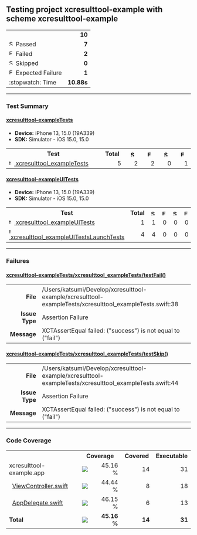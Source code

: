 ## Testing project xcresulttool-example with scheme xcresulttool-example

<table>
<tr>
  <td></td>
  <td align="right"><b>10</b></td>
</tr>
<tr>
  <td><img src="https://xcresulttool-static.netlify.app/i/passed.png" alt="Success" title="Success" width="14px" align="top">&nbsp;Passed</td>
  <td align="right"><b>7</b></td>
</tr>
<tr>
  <td><img src="https://xcresulttool-static.netlify.app/i/failure.png" alt="Failure" title="Failure" width="14px" align="top">&nbsp;Failed</td>
  <td align="right"><b>2</b></td>
</tr>
<tr>
  <td><img src="https://xcresulttool-static.netlify.app/i/skipped.png" alt="Skipped" title="Skipped" width="14px" align="top">&nbsp;Skipped</td>
  <td align="right"><b>0</b></td>
</tr>
<tr>
  <td><img src="https://xcresulttool-static.netlify.app/i/expected-failure.png" alt="Expected Failure" title="Expected Failure" width="14px" align="top">&nbsp;Expected Failure</td>
  <td align="right"><b>1</b></td>
</tr>
<tr>
  <td>:stopwatch:&nbsp;Time</td>
  <td align="right"><b>10.88s</b></td>
</tr>
</table>

---

### Test Summary

#### <a name="xcresulttool-exampletests_summary"/>[xcresulttool-exampleTests](#user-content-xcresulttool-exampletests)

- **Device:** iPhone 13, 15.0 (19A339)
- **SDK:** Simulator - iOS 15.0, 15.0
<table>
<tr>
  <th>Test</th>
  <th>Total</th>
  <th><img src="https://xcresulttool-static.netlify.app/i/passed.png" alt="Success" title="Success" width="14px" align="top"></th>
  <th><img src="https://xcresulttool-static.netlify.app/i/failure.png" alt="Failure" title="Failure" width="14px" align="top"></th>
  <th><img src="https://xcresulttool-static.netlify.app/i/skipped.png" alt="Skipped" title="Skipped" width="14px" align="top"></th>
  <th><img src="https://xcresulttool-static.netlify.app/i/expected-failure.png" alt="Expected Failure" title="Expected Failure" width="14px" align="top"></th>
</tr>
<tr>
  <td align="left" width="368px"><a name="xcresulttool-exampletests_xcresulttool_exampletests_summary"/><a href="#user-content-xcresulttool-exampletests_xcresulttool_exampletests"><img src="https://xcresulttool-static.netlify.app/i/test-class.png" alt="test-class" width="14px" align="top">&nbsp;xcresulttool_exampleTests</a></td>
  <td align="right" width="80px">5</td>
  <td align="right" width="80px">2</td>
  <td align="right" width="80px">2</td>
  <td align="right" width="80px">0</td>
  <td align="right" width="80px">1</td>
</tr>
</table>

#### <a name="xcresulttool-exampleuitests_summary"/>[xcresulttool-exampleUITests](#user-content-xcresulttool-exampleuitests)

- **Device:** iPhone 13, 15.0 (19A339)
- **SDK:** Simulator - iOS 15.0, 15.0
<table>
<tr>
  <th>Test</th>
  <th>Total</th>
  <th><img src="https://xcresulttool-static.netlify.app/i/passed.png" alt="Success" title="Success" width="14px" align="top"></th>
  <th><img src="https://xcresulttool-static.netlify.app/i/failure.png" alt="Failure" title="Failure" width="14px" align="top"></th>
  <th><img src="https://xcresulttool-static.netlify.app/i/skipped.png" alt="Skipped" title="Skipped" width="14px" align="top"></th>
  <th><img src="https://xcresulttool-static.netlify.app/i/expected-failure.png" alt="Expected Failure" title="Expected Failure" width="14px" align="top"></th>
</tr>
<tr>
  <td align="left" width="368px"><a name="xcresulttool-exampleuitests_xcresulttool_exampleuitests_summary"/><a href="#user-content-xcresulttool-exampleuitests_xcresulttool_exampleuitests"><img src="https://xcresulttool-static.netlify.app/i/test-class.png" alt="test-class" width="14px" align="top">&nbsp;xcresulttool_exampleUITests</a></td>
  <td align="right" width="80px">1</td>
  <td align="right" width="80px">1</td>
  <td align="right" width="80px">0</td>
  <td align="right" width="80px">0</td>
  <td align="right" width="80px">0</td>
</tr>
<tr>
  <td align="left" width="368px"><a name="xcresulttool-exampleuitests_xcresulttool_exampleuitestslaunchtests_summary"/><a href="#user-content-xcresulttool-exampleuitests_xcresulttool_exampleuitestslaunchtests"><img src="https://xcresulttool-static.netlify.app/i/test-class.png" alt="test-class" width="14px" align="top">&nbsp;xcresulttool_exampleUITestsLaunchTests</a></td>
  <td align="right" width="80px">4</td>
  <td align="right" width="80px">4</td>
  <td align="right" width="80px">0</td>
  <td align="right" width="80px">0</td>
  <td align="right" width="80px">0</td>
</tr>
</table>

---

### Failures
<h4><a name="xcresulttool-exampletests_xcresulttool_exampletests/testfail()_failure-summary"/><a href="#user-content-xcresulttool-exampletests_xcresulttool_exampletests/testfail()">xcresulttool-exampleTests/xcresulttool_exampleTests/testFail()</a></h4>
<table><tr><td align="right" width="100px"><b>File</b><td width="668px">/Users/katsumi/Develop/xcresulttool-example/xcresulttool-exampleTests/xcresulttool_exampleTests.swift:38<tr><td align="right" width="100px"><b>Issue Type</b><td width="668px">Assertion Failure<tr><td align="right" width="100px"><b>Message</b><td width="668px">XCTAssertEqual failed: ("success") is not equal to ("fail")</table>

<h4><a name="xcresulttool-exampletests_xcresulttool_exampletests/testskip()_failure-summary"/><a href="#user-content-xcresulttool-exampletests_xcresulttool_exampletests/testskip()">xcresulttool-exampleTests/xcresulttool_exampleTests/testSkip()</a></h4>
<table><tr><td align="right" width="100px"><b>File</b><td width="668px">/Users/katsumi/Develop/xcresulttool-example/xcresulttool-exampleTests/xcresulttool_exampleTests.swift:44<tr><td align="right" width="100px"><b>Issue Type</b><td width="668px">Assertion Failure<tr><td align="right" width="100px"><b>Message</b><td width="668px">XCTAssertEqual failed: ("success") is not equal to ("fail")</table>


---

### Code Coverage
<table>
<tr>
<th width="344px">
<th colspan="2">Coverage
<th width="100px">Covered
<th width="100px">Executable
<tr>
<td>xcresulttool-example.app
<td width="120px"><img src="https://xcresulttool-static.netlify.app/i/45.svg"/>
<td width="104px" align="right">45.16 %
<td align="right">14
<td align="right">31
<tr>
<td>&nbsp;&nbsp;<a href="xcresulttool-example/ViewController.swift">ViewController.swift</a>
<td><img src="https://xcresulttool-static.netlify.app/i/44.svg"/>
<td align="right">44.44 %
<td align="right">8
<td align="right">18
<tr>
<td>&nbsp;&nbsp;<a href="xcresulttool-example/AppDelegate.swift">AppDelegate.swift</a>
<td><img src="https://xcresulttool-static.netlify.app/i/46.svg"/>
<td align="right">46.15 %
<td align="right">6
<td align="right">13
<tr>
<td><b>Total
<td><img src="https://xcresulttool-static.netlify.app/i/45.svg"/>
<td align="right"><b>45.16 %
<td align="right"><b>14
<td align="right"><b>31
</table>


